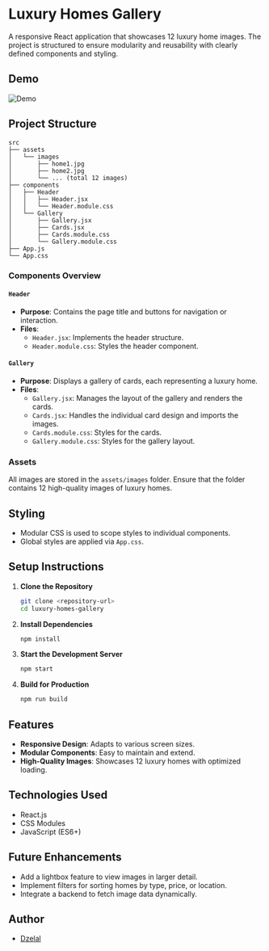 # Luxury Homes Gallery

A responsive React application that showcases 12 luxury home images. The project is structured to ensure modularity and reusability with clearly defined components and styling.

## Demo

![Demo](./public/LuxuryHome.gif)

## Project Structure

```plaintext
src
├── assets
│   └── images
│       ├── home1.jpg
│       ├── home2.jpg
│       └── ... (total 12 images)
├── components
│   ├── Header
│   │   ├── Header.jsx
│   │   └── Header.module.css
│   └── Gallery
│       ├── Gallery.jsx
│       ├── Cards.jsx
│       ├── Cards.module.css
│       └── Gallery.module.css
├── App.js
└── App.css
```

### Components Overview

#### `Header`

- **Purpose**: Contains the page title and buttons for navigation or interaction.
- **Files**:
  - `Header.jsx`: Implements the header structure.
  - `Header.module.css`: Styles the header component.

#### `Gallery`

- **Purpose**: Displays a gallery of cards, each representing a luxury home.
- **Files**:
  - `Gallery.jsx`: Manages the layout of the gallery and renders the cards.
  - `Cards.jsx`: Handles the individual card design and imports the images.
  - `Cards.module.css`: Styles for the cards.
  - `Gallery.module.css`: Styles for the gallery layout.

### Assets

All images are stored in the `assets/images` folder. Ensure that the folder contains 12 high-quality images of luxury homes.

## Styling

- Modular CSS is used to scope styles to individual components.
- Global styles are applied via `App.css`.

## Setup Instructions

1. **Clone the Repository**

   ```bash
   git clone <repository-url>
   cd luxury-homes-gallery
   ```

2. **Install Dependencies**

   ```bash
   npm install
   ```

3. **Start the Development Server**

   ```bash
   npm start
   ```

4. **Build for Production**
   ```bash
   npm run build
   ```

## Features

- **Responsive Design**: Adapts to various screen sizes.
- **Modular Components**: Easy to maintain and extend.
- **High-Quality Images**: Showcases 12 luxury homes with optimized loading.

## Technologies Used

- React.js
- CSS Modules
- JavaScript (ES6+)

## Future Enhancements

- Add a lightbox feature to view images in larger detail.
- Implement filters for sorting homes by type, price, or location.
- Integrate a backend to fetch image data dynamically.

## Author

- [Dzelal](https://github.com/Celal-Dzelal)

